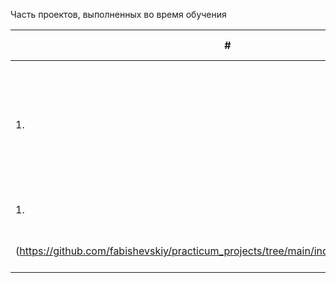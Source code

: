 Часть проектов, выполненных во время обучения


| #    | Наименование проекта                | Описание                                                     | Стек                                                         |
| ---- | ------------------------------------------------------------ | ------------------------------------------------------------ | ------------------------------------------------------------ |
| 1.   | [Оптимизация производственных расходов](https://github.com/fabishevskiy/practicum_projects/tree/main/industry_steel_processing) | Выбор лучшей модели модель для предсказания температуры сплава на этапе обработки стали  | python, pandas, numpy, seaborn, matplotlib, pylab, sklearn, catboost, missingno       |
|1. |[Исследование стоимости квартир]
(https://github.com/fabishevskiy/practicum_projects/tree/main/industry_steel_processing) | Предсказание стоимости квартир | python, sklearn |